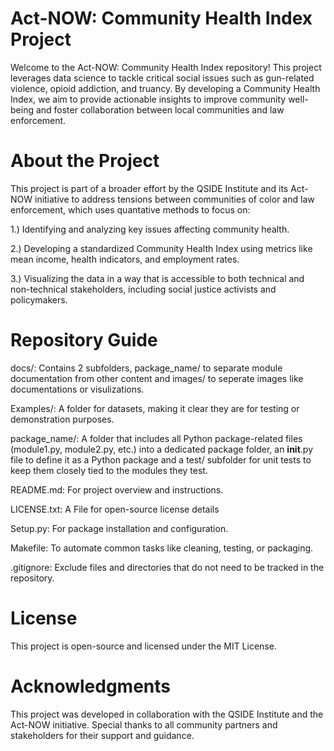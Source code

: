 # Act-NOW: Community Health Index Project

Welcome to the Act-NOW: Community Health Index repository! This project leverages data science to tackle critical social issues such as gun-related violence, opioid addiction, and truancy. By developing a Community Health Index, we aim to provide actionable insights to improve community well-being and foster collaboration between local communities and law enforcement.

# About the Project

This project is part of a broader effort by the QSIDE Institute and its Act-NOW initiative to address tensions between communities of color and law enforcement, which uses quantative methods to focus on:

1.) Identifying and analyzing key issues affecting community health.

2.) Developing a standardized Community Health Index using metrics like mean income, health indicators, and employment rates.

3.) Visualizing the data in a way that is accessible to both technical and non-technical stakeholders, including social justice activists and policymakers.

# Repository Guide

docs/: Contains 2 subfolders, package_name/ to separate module documentation from other content and images/ to seperate images like documentations or visulizations.

Examples/: A folder for datasets, making it clear they are for testing or demonstration purposes.

package_name/: A folder that includes all Python package-related files (module1.py, module2.py, etc.) into a dedicated package folder, an __init__.py file to define it as a Python package and a test/ subfolder for unit tests to keep them closely tied to the modules they test.

README.md: For project overview and instructions.

LICENSE.txt: A File for open-source license details

Setup.py: For package installation and configuration.

Makefile: To automate common tasks like cleaning, testing, or packaging.

.gitignore: Exclude files and directories that do not need to be tracked in the repository.

# License

This project is open-source and licensed under the MIT License.

# Acknowledgments

This project was developed in collaboration with the QSIDE Institute and the Act-NOW initiative. Special thanks to all community partners and stakeholders for their support and guidance.

